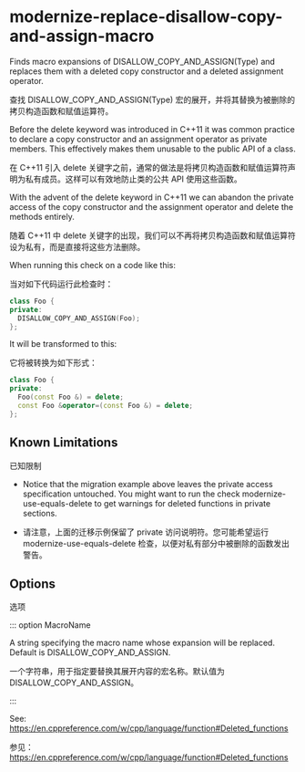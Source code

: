 # modernize-replace-disallow-copy-and-assign-macro

Finds macro expansions of DISALLOW_COPY_AND_ASSIGN(Type) and replaces them with a deleted copy constructor and a deleted assignment operator.

查找 DISALLOW_COPY_AND_ASSIGN(Type) 宏的展开，并将其替换为被删除的拷贝构造函数和赋值运算符。

Before the delete keyword was introduced in C++11 it was common practice to declare a copy constructor and an assignment operator as private members. This effectively makes them unusable to the public API of a class.

在 C++11 引入 delete 关键字之前，通常的做法是将拷贝构造函数和赋值运算符声明为私有成员。这样可以有效地防止类的公共 API 使用这些函数。

With the advent of the delete keyword in C++11 we can abandon the private access of the copy constructor and the assignment operator and delete the methods entirely.

随着 C++11 中 delete 关键字的出现，我们可以不再将拷贝构造函数和赋值运算符设为私有，而是直接将这些方法删除。

When running this check on a code like this:

当对如下代码运行此检查时：

```c++
class Foo {
private:
  DISALLOW_COPY_AND_ASSIGN(Foo);
};
```

It will be transformed to this:

它将被转换为如下形式：

```c++
class Foo {
private:
  Foo(const Foo &) = delete;
  const Foo &operator=(const Foo &) = delete;
};
```

## Known Limitations

已知限制

- Notice that the migration example above leaves the private access specification untouched. You might want to run the check modernize-use-equals-delete to get warnings for deleted functions in private sections.

- 请注意，上面的迁移示例保留了 private 访问说明符。您可能希望运行 modernize-use-equals-delete 检查，以便对私有部分中被删除的函数发出警告。

## Options

选项

::: option
MacroName

A string specifying the macro name whose expansion will be replaced. Default is DISALLOW_COPY_AND_ASSIGN.

一个字符串，用于指定要替换其展开内容的宏名称。默认值为 DISALLOW_COPY_AND_ASSIGN。

:::

See: https://en.cppreference.com/w/cpp/language/function#Deleted_functions

参见：https://en.cppreference.com/w/cpp/language/function#Deleted_functions
